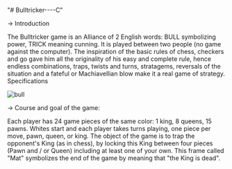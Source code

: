 "# Bulltricker----C" 

-> Introduction

The Bulltricker game is an Alliance of 2 English words: BULL symbolizing power, TRICK meaning
cunning. It is played between two people (no game against the computer).
The inspiration of the basic rules of chess, checkers and go gave him all the originality of his
easy and complete rule, hence endless combinations, traps, twists and turns, stratagems,
reversals of the situation and a fateful or Machiavellian blow make it a real game of strategy.
Specifications

![bull](https://user-images.githubusercontent.com/76394432/138531190-730ee5fd-8e60-479b-9ea2-4a034a67ca76.PNG)


-> Course and goal of the game:

Each player has 24 game pieces of the same color: 1 king, 8 queens, 15 pawns. Whites
start and each player takes turns playing, one piece per move, pawn, queen, or king.
The object of the game is to trap the opponent's King (as in chess), by locking this King between
four pieces (Pawn and / or Queen) including at least one of your own. This frame called "Mat"
symbolizes the end of the game by meaning that "the King is dead".
